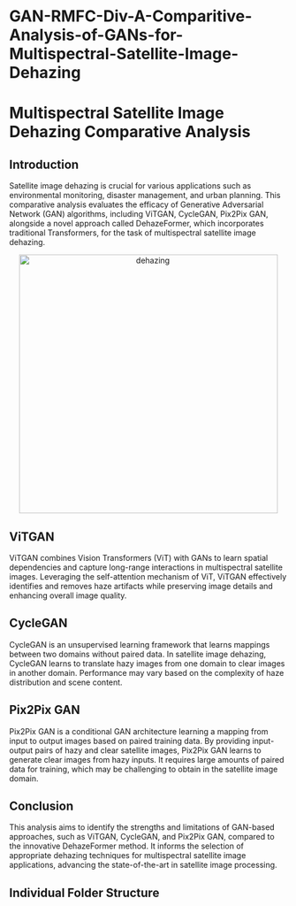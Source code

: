# GAN-RMFC-Div-A-Comparitive-Analysis-of-GANs-for-Multispectral-Satellite-Image-Dehazing
# Multispectral Satellite Image Dehazing Comparative Analysis

## Introduction
Satellite image dehazing is crucial for various applications such as environmental monitoring, disaster management, and urban planning. This comparative analysis evaluates the efficacy of Generative Adversarial Network (GAN) algorithms, including ViTGAN, CycleGAN, Pix2Pix GAN, alongside a novel approach called DehazeFormer, which incorporates traditional Transformers, for the task of multispectral satellite image dehazing.

<div align="center">
  <img width="468" alt="dehazing" src="https://miro.medium.com/v2/resize:fit:2000/1*0MFC3OkDGpLD7cKssUs37w.png">
</div>

## ViTGAN
ViTGAN combines Vision Transformers (ViT) with GANs to learn spatial dependencies and capture long-range interactions in multispectral satellite images. Leveraging the self-attention mechanism of ViT, ViTGAN effectively identifies and removes haze artifacts while preserving image details and enhancing overall image quality.

## CycleGAN
CycleGAN is an unsupervised learning framework that learns mappings between two domains without paired data. In satellite image dehazing, CycleGAN learns to translate hazy images from one domain to clear images in another domain. Performance may vary based on the complexity of haze distribution and scene content.

## Pix2Pix GAN
Pix2Pix GAN is a conditional GAN architecture learning a mapping from input to output images based on paired training data. By providing input-output pairs of hazy and clear satellite images, Pix2Pix GAN learns to generate clear images from hazy inputs. It requires large amounts of paired data for training, which may be challenging to obtain in the satellite image domain.

## Conclusion
This analysis aims to identify the strengths and limitations of GAN-based approaches, such as ViTGAN, CycleGAN, and Pix2Pix GAN, compared to the innovative DehazeFormer method. It informs the selection of appropriate dehazing techniques for multispectral satellite image applications, advancing the state-of-the-art in satellite image processing.

## Individual Folder Structure
